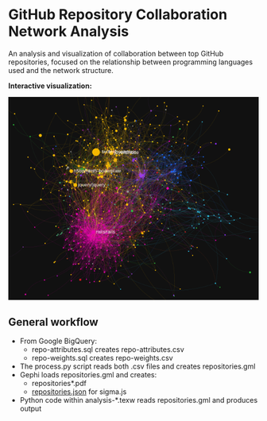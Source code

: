 GitHub Repository Collaboration Network Analysis
===

An analysis and visualization of collaboration between top GitHub repositories,
focused on the relationship between programming languages used and the network
structure.

**Interactive visualization:**

<a href="http://">
<img src="preview.png">
</a>


General workflow
---

 * From Google BigQuery:
    * repo-attributes.sql creates repo-attributes.csv
    * repo-weights.sql creates repo-weights.csv
 * The process.py script reads both .csv files and creates repositories.gml
 * Gephi loads repositories.gml and creates:
    * repositories\*.pdf 
    * [repositories.json](../gh-pages/repositories.json) for sigma.js
 * Python code within analysis-\*.texw reads repositories.gml and produces
   output 